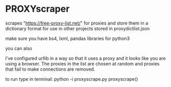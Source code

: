 # PROXYscraper
scrapes  "https://free-proxy-list.net/" for proxies and store them in a dictionary format for use in other projects
stored in proxydictlist.json

make sure you have bs4, lxml, pandas libraries for python3 

you can also 

I've configured urllib in a way so that it uses a proxy and it looks like you are using a browser.
The proxies in the list are chosen at random and proxies that fail to make connections are removed. 

to run type in terminal:
python -i proxyscrape.py
proxyscrape()